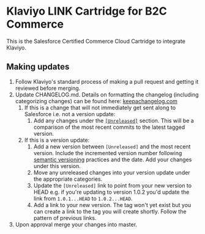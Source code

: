 # Klaviyo LINK Cartridge for B2C Commerce

This is the Salesforce Certified Commerce Cloud Cartridge to integrate Klaviyo.

## Making updates
1) Follow Klaviyo's standard process of making a pull request and getting it reviewed before merging.
2) Update CHANGELOG.md. Details on formatting the changelog (including categorizing changes) can be found here: [keepachangelog.com](https://keepachangelog.com/en/1.0.0/)
    1) If this is a change that will not immediately get sent along to Salesforce i.e. not a version update:
        1) Add any changes under the [`[Unreleased]`](https://github.com/klaviyo/SFCC_Klaviyo/blob/master/CHANGELOG.md#unreleased) section. This will be a comparison of the most recent commits to the latest tagged version.
    2) If this is a version update:
        1) Add a new version between `[Unreleased]` and the most recent version. Include the incremented version number following [semantic versioning](https://semver.org/spec/v2.0.0.html) practices and the date. Add your changes under this version.
        2) Move any unreleased changes into your version update under the appropriate categories.
        3) Update the `[Unreleased]` link to point from your new version to HEAD e.g. if you're updating to version 1.0.2 you'd update the link from `1.0.1...HEAD` to `1.0.2...HEAD`.
        4) Add a link to your new version. The tag won't yet exist but you can create a link to the tag you will create shortly. Follow the pattern of previous links.
3) Upon approval merge your changes into master.